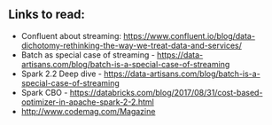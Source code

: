 ## Links to read:

- Confluent about streaming: https://www.confluent.io/blog/data-dichotomy-rethinking-the-way-we-treat-data-and-services/
- Batch as special case of streaming - https://data-artisans.com/blog/batch-is-a-special-case-of-streaming
- Spark 2.2 Deep dive - https://data-artisans.com/blog/batch-is-a-special-case-of-streaming
- Spark CBO - https://databricks.com/blog/2017/08/31/cost-based-optimizer-in-apache-spark-2-2.html
- http://www.codemag.com/Magazine
